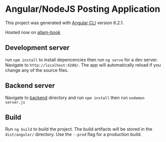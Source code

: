 # Angular/NodeJS Posting Application

This project was generated with [Angular CLI](https://github.com/angular/angular-cli) version 6.2.1.

Hosted now on [allam-book](http://socialmedia-env.6h2ff58d57.us-east-2.elasticbeanstalk.com/)

## Development server

run `npm install` to install depencencies then run `ng serve` for a dev server. Navigate to `http://localhost:4200/`. The app will automatically reload if you change any of the source files.

## Backend server

Navigate to [backend](backend/) directory and run `npm install` then run `nodemon server.js`

## Build

Run `ng build` to build the project. The build artifacts will be stored in the `dist/angular/` directory. Use the `--prod` flag for a production build.

